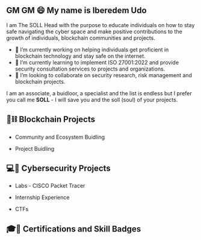 ## GM GM 😄 My name is Iberedem Udo 

I am The SOLL Head with the purpose to educate individuals on how to stay safe navigating the cyber space and make positive contributions to the growth of individuals, blockchain communities and projects.

- 🔭 I’m currently working on helping individuals get proficient in blockchain technology and stay safe on the internet.
- 🌱 I’m currently learning to implement ISO 27001:2022 and provide security consultation services to projects and organizations.
- 👯 I’m looking to collaborate on security research, risk management and blockchain projects.

I am an associate, a buidloor, a specialist and the list is endless but I prefer you call me **SOLL** - I will save you and the soll (soul) of your projects.

## 🧊⛓️ Blockchain Projects 
- Community and Ecosystem Buidling

- Project Buidling


## 💻🔐 Cybersecurity Projects
- Labs
      - CISCO Packet Tracer
- Internship Experience

- CTFs

## 🎓🙍 Certifications and Skill Badges
<!--
**SOLL8348/SOLL8348** is a ✨ _special_ ✨ repository because its `README.md` (this file) appears on your GitHub profile.

Here are some ideas to get you started:
- 🤔 I’m looking for help with ...
- 💬 Ask me about ...
- 📫 How to reach me: ...
- 😄 Pronouns: ...
- ⚡ Fun fact: ...
-->
